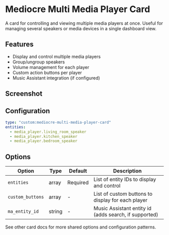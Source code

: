 # Mediocre Multi Media Player Card

A card for controlling and viewing multiple media players at once. Useful for managing several speakers or media devices in a single dashboard view.

## Features
- Display and control multiple media players
- Group/ungroup speakers
- Volume management for each player
- Custom action buttons per player
- Music Assistant integration (if configured)

## Screenshot
<!-- Add screenshot here when available -->

## Configuration
```yaml
type: "custom:mediocre-multi-media-player-card"
entities:
  - media_player.living_room_speaker
  - media_player.kitchen_speaker
  - media_player.bedroom_speaker
```

## Options
| Option      | Type   | Default  | Description                                                  |
| ----------- | ------ | -------- | ------------------------------------------------------------ |
| `entities`  | array  | Required | List of entity IDs to display and control                    |
| `custom_buttons` | array | - | List of custom buttons to display for each player            |
| `ma_entity_id` | string | - | Music Assistant entity id (adds search, if supported)         |

See other card docs for more shared options and configuration patterns.
